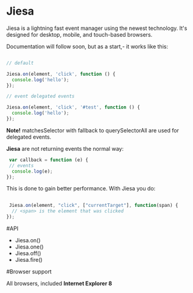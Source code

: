 # Jiesa

Jiesa is a lightning fast event manager using the newest technology. It's designed for desktop, mobile, and touch-based browsers. 

Documentation will follow soon, but as a start,- it works like this:

```javascript

// default

Jiesa.on(element, 'click', function () {
  console.log('hello');
});

// event delegated events

Jiesa.on(element, 'click', '#test', function () {
  console.log('hello');
});

```
**Note!** matchesSelector with fallback to querySelectorAll are used for delegated events.

**Jiesa** are not returning events the normal way:

```javascript
 var callback = function (e) {
 // events
  console.log(e);
});
```
This is done to gain better performance. With Jiesa you do:

```javascript
 
 Jiesa.on(element, "click", ["currentTarget"], function(span) {
  // <span> is the element that was clicked
});

```

#API

* Jiesa.on()
* Jiesa.one()
* Jiesa.off()
* Jiesa.fire()

#Browser support

All browsers, included **Internet Explorer 8**
